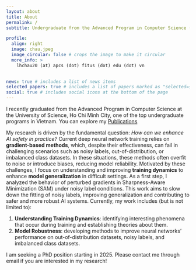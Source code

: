 ```yaml
---
layout: about
title: About
permalink: /
subtitle: Undergraduate from the Advanced Program in Computer Science (APCS), at <a>University of Science, Ho Chi Minh City</a>

profile:
  align: right
  image: chau.jpeg
  image_circular: false # crops the image to make it circular
  more_info: >
    lhchau20 (at) apcs (dot) fitus (dot) edu (dot) vn
  

news: true # includes a list of news items
selected_papers: true # includes a list of papers marked as "selected={true}"
social: true # includes social icons at the bottom of the page
---
```


I recently graduated from the Advanced Program in Computer Science at the University of Science, Ho Chi Minh City, one of the top undergraduate programs in Vietnam. You can explore my [Publications](https://scholar.google.com/citations?user=j4ck-L4AAAAJ)

My research is driven by the fundamental question: *How can we enhance AI safety in practice?* Current deep neural network training relies on **gradient-based methods**, which, despite their effectiveness, can fail in challenging scenarios such as noisy labels, out-of-distribution, or imbalanced class datasets. In these situations, these methods often overfit to noise or introduce biases, reducing model reliability. Motivated by these challenges, I focus on understanding and improving **training dynamics** to enhance **model generalization** in difficult settings. As a first step, I analyzed the behavior of perturbed gradients in Sharpness-Aware Minimization (SAM) under noisy label conditions. This work aims to slow down the fitting of noisy labels, improving generalization and contributing to safer and more robust AI systems. Currently, my work includes (but is not limited to):
1. **Understanding Training Dynamics**: identifying interesting phenomena that occur during training and establishing theories about them.
2. **Model Robustness**: developing methods to improve neural networks’ performance on out-of-distribution datasets, noisy labels, and imbalanced class datasets.

I am seeking a PhD position starting in 2025. Please contact me through email if you are interested in my research!